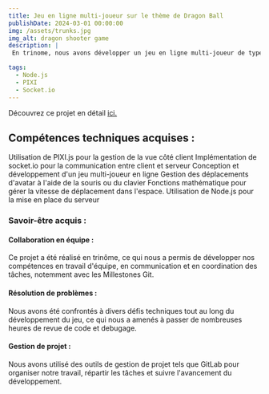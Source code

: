 ```yaml
---
title: Jeu en ligne multi-joueur sur le thème de Dragon Ball
publishDate: 2024-03-01 00:00:00
img: /assets/trunks.jpg
img_alt: dragon shooter game
description: |
 En trinome, nous avons développer un jeu en ligne multi-joueur de type "shoot them up" inspiré de l'univers de Dragon Ball. Les joueurs pourront s'affronter en ligne dans des combats épiques, contrôlant des personnages inspirés des célèbres guerriers de Dragon Ball. Le jeu comprendra des fonctionnalités telles que le choix de pseudo et d'options de personnalisation, la gestion de la difficulté des parties en cours, l'affichage des meilleurs scores, ainsi que la possibilité de rejoindre un ami en ligne !

tags:
  - Node.js
  - PIXI
  - Socket.io
---
```


 Découvrez ce projet en détail <a href="https://github.com/Selim-Hamza/Sudokusolver">ici.</a>

## Compétences techniques acquises :

Utilisation de PIXI.js pour la gestion de la vue côté client
Implémentation de socket.io pour la communication entre client et serveur
Conception et développement d'un jeu multi-joueur en ligne
Gestion des déplacements d'avatar à l'aide de la souris ou du clavier
Fonctions mathématique pour gérer la vitesse de déplacement dans l'espace.
Utilisation de Node.js pour la mise en place du serveur

### Savoir-être acquis :

#### Collaboration en équipe : 
Ce projet a été réalisé en trinôme, ce qui nous a permis de développer nos compétences en travail d'équipe, en communication et en coordination des tâches, notemment avec les Millestones Git.

#### Résolution de problèmes : 
Nous avons été confrontés à divers défis techniques tout au long du développement du jeu, ce qui nous a amenés à passer de nombreuses heures de revue de code et debugage.

#### Gestion de projet : 
 Nous avons utilisé des outils de gestion de projet tels que GitLab pour organiser notre travail, répartir les tâches et suivre l'avancement du développement.



